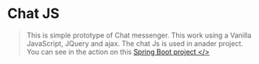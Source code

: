 # Chat JS

> This is simple prototype of Chat messenger. This work using a Vanilla JavaScript, JQuery and ajax.
The chat Js is used in anader project. You can see in the action on this <a href="https://github.com/AlessandroS94/corso_21122022/tree/main/Day%2010/code/diemme_java">       Spring Boot project </>